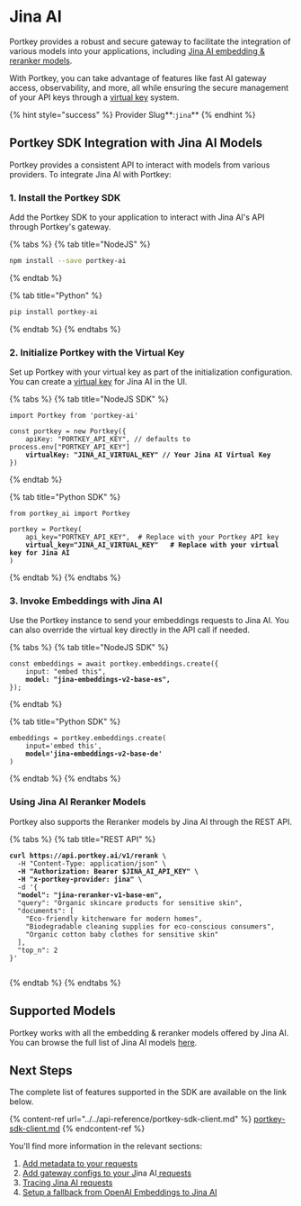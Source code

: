# Jina AI

Portkey provides a robust and secure gateway to facilitate the integration of various models into your applications, including [Jina AI embedding & reranker models](https://jina.ai/).

With Portkey, you can take advantage of features like fast AI gateway access, observability, and more, all while ensuring the secure management of your API keys through a [virtual key](../../product/ai-gateway-streamline-llm-integrations/virtual-keys/) system.

{% hint style="success" %}
Provider Slug**:**<mark style="color:blue;">**`jina`**</mark>
{% endhint %}

## Portkey SDK Integration with Jina AI Models

Portkey provides a consistent API to interact with models from various providers. To integrate Jina AI with Portkey:

### **1. Install the Portkey SDK**

Add the Portkey SDK to your application to interact with Jina AI's API through Portkey's gateway.

{% tabs %}
{% tab title="NodeJS" %}
```bash
npm install --save portkey-ai
```
{% endtab %}

{% tab title="Python" %}
```bash
pip install portkey-ai
```
{% endtab %}
{% endtabs %}

### **2. Initialize Portkey with the Virtual Key**

Set up Portkey with your virtual key as part of the initialization configuration. You can create a [virtual key](../../product/ai-gateway-streamline-llm-integrations/virtual-keys/) for Jina AI in the UI.

{% tabs %}
{% tab title="NodeJS SDK" %}
<pre class="language-javascript"><code class="lang-javascript">import Portkey from 'portkey-ai'
 
const portkey = new Portkey({
    apiKey: "PORTKEY_API_KEY", // defaults to process.env["PORTKEY_API_KEY"]
<strong>    virtualKey: "JINA_AI_VIRTUAL_KEY" // Your Jina AI Virtual Key
</strong>})
</code></pre>
{% endtab %}

{% tab title="Python SDK" %}
<pre class="language-python"><code class="lang-python">from portkey_ai import Portkey

portkey = Portkey(
    api_key="PORTKEY_API_KEY",  # Replace with your Portkey API key
<strong>    virtual_key="JINA_AI_VIRTUAL_KEY"   # Replace with your virtual key for Jina AI
</strong>)
</code></pre>
{% endtab %}
{% endtabs %}

### **3. Invoke Embeddings with** Jina AI

Use the Portkey instance to send your embeddings requests to Jina AI. You can also override the virtual key directly in the API call if needed.

{% tabs %}
{% tab title="NodeJS SDK" %}
<pre class="language-javascript"><code class="lang-javascript">const embeddings = await portkey.embeddings.create({
    input: "embed this",
<strong>    model: "jina-embeddings-v2-base-es",
</strong>});
</code></pre>
{% endtab %}

{% tab title="Python SDK" %}
<pre class="language-python"><code class="lang-python">embeddings = portkey.embeddings.create(
    input='embed this',
<strong>    model='jina-embeddings-v2-base-de'
</strong>)
</code></pre>
{% endtab %}
{% endtabs %}

### Using Jina AI Reranker Models

Portkey also supports the Reranker models by Jina AI through the REST API.

{% tabs %}
{% tab title="REST API" %}
<pre class="language-bash"><code class="lang-bash"><strong>curl https://api.portkey.ai/v1/rerank \
</strong>  -H "Content-Type: application/json" \
<strong>  -H "Authorization: Bearer $JINA_AI_API_KEY" \
</strong><strong>  -H "x-portkey-provider: jina" \
</strong>  -d '{
<strong>  "model": "jina-reranker-v1-base-en",
</strong>  "query": "Organic skincare products for sensitive skin",
  "documents": [
    "Eco-friendly kitchenware for modern homes",
    "Biodegradable cleaning supplies for eco-conscious consumers",
    "Organic cotton baby clothes for sensitive skin"
  ],
  "top_n": 2
}'

</code></pre>
{% endtab %}
{% endtabs %}

## Supported Models

Portkey works with all the embedding & reranker models offered by Jina AI. You can browse the full list of Jina AI models [here](https://jina.ai/embeddings#apiform).

## Next Steps

The complete list of features supported in the SDK are available on the link below.

{% content-ref url="../../api-reference/portkey-sdk-client.md" %}
[portkey-sdk-client.md](../../api-reference/portkey-sdk-client.md)
{% endcontent-ref %}

You'll find more information in the relevant sections:

1. [Add metadata to your requests](../../product/observability-modern-monitoring-for-llms/metadata.md)
2. [Add gateway configs to your J](../../product/ai-gateway-streamline-llm-integrations/configs.md)ina AI[ requests](../../product/ai-gateway-streamline-llm-integrations/configs.md)
3. [Tracing Jina AI requests](../../product/observability-modern-monitoring-for-llms/traces.md)
4. [Setup a fallback from OpenAI Embeddings to Jina AI](../../product/ai-gateway-streamline-llm-integrations/fallbacks.md)
